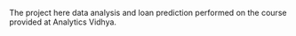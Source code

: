 The project here data analysis and loan prediction performed on the course provided at Analytics Vidhya.
